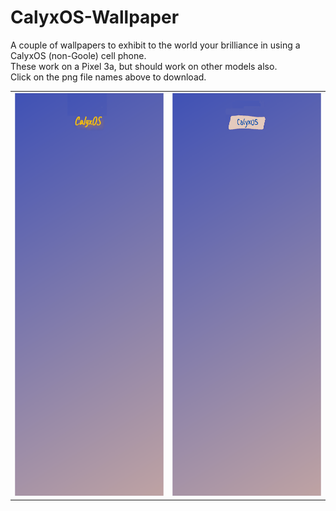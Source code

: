 # CalyxOS-Wallpaper  
  
  
A couple of wallpapers to exhibit to the world your brilliance in using a CalyxOS (non-Goole) cell phone.  
These work on a Pixel 3a, but should work on other models also.  
Click on the png file names above to download.  


<table>
<tr><td><img src="/images/CalyxOSWallpaper1.png" width="340" height="645"></td><td><img src="/images/CalyxOSWallpaper2.png" width="340" height="645"></td></tr>
</table>

 

